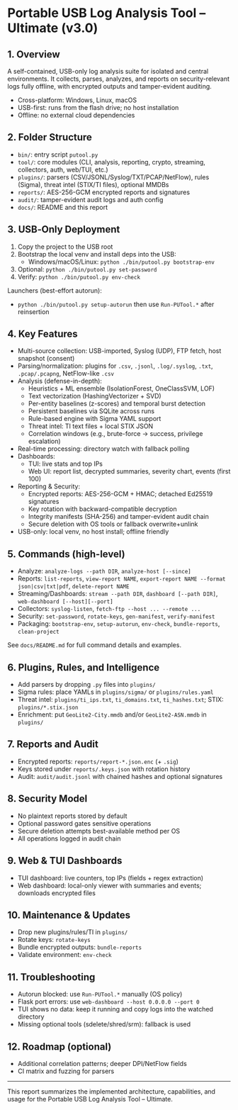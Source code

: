 # Portable USB Log Analysis Tool – Ultimate (v3.0)

## 1. Overview
A self-contained, USB-only log analysis suite for isolated and central environments. It collects, parses, analyzes, and reports on security-relevant logs fully offline, with encrypted outputs and tamper-evident auditing.

- Cross-platform: Windows, Linux, macOS
- USB-first: runs from the flash drive; no host installation
- Offline: no external cloud dependencies

## 2. Folder Structure
- `bin/`: entry script `putool.py`
- `tool/`: core modules (CLI, analysis, reporting, crypto, streaming, collectors, auth, web/TUI, etc.)
- `plugins/`: parsers (CSV/JSONL/Syslog/TXT/PCAP/NetFlow), rules (Sigma), threat intel (STIX/TI files), optional MMDBs
- `reports/`: AES-256-GCM encrypted reports and signatures
- `audit/`: tamper-evident audit logs and auth config
- `docs/`: README and this report

## 3. USB‑Only Deployment
1) Copy the project to the USB root
2) Bootstrap the local venv and install deps into the USB:
   - Windows/macOS/Linux: `python ./bin/putool.py bootstrap-env`
3) Optional: `python ./bin/putool.py set-password`
4) Verify: `python ./bin/putool.py env-check`

Launchers (best-effort autorun):
- `python ./bin/putool.py setup-autorun` then use `Run-PUTool.*` after reinsertion

## 4. Key Features
- Multi-source collection: USB-imported, Syslog (UDP), FTP fetch, host snapshot (consent)
- Parsing/normalization: plugins for `.csv`, `.jsonl`, `.log/.syslog`, `.txt`, `.pcap/.pcapng`, NetFlow-like `.csv`
- Analysis (defense-in-depth):
  - Heuristics + ML ensemble (IsolationForest, OneClassSVM, LOF)
  - Text vectorization (HashingVectorizer + SVD)
  - Per-entity baselines (z-scores) and temporal burst detection
  - Persistent baselines via SQLite across runs
  - Rule-based engine with Sigma YAML support
  - Threat intel: TI text files + local STIX JSON
  - Correlation windows (e.g., brute-force → success, privilege escalation)
- Real-time processing: directory watch with fallback polling
- Dashboards:
  - TUI: live stats and top IPs
  - Web UI: report list, decrypted summaries, severity chart, events (first 100)
- Reporting & Security:
  - Encrypted reports: AES-256-GCM + HMAC; detached Ed25519 signatures
  - Key rotation with backward-compatible decryption
  - Integrity manifests (SHA-256) and tamper-evident audit chain
  - Secure deletion with OS tools or fallback overwrite+unlink
- USB-only: local venv, no host install; offline friendly

## 5. Commands (high-level)
- Analyze: `analyze-logs --path DIR`, `analyze-host [--since]`
- Reports: `list-reports`, `view-report NAME`, `export-report NAME --format json|csv|txt|pdf`, `delete-report NAME`
- Streaming/Dashboards: `stream --path DIR`, `dashboard [--path DIR]`, `web-dashboard [--host][--port]`
- Collectors: `syslog-listen`, `fetch-ftp --host ... --remote ...`
- Security: `set-password`, `rotate-keys`, `gen-manifest`, `verify-manifest`
- Packaging: `bootstrap-env`, `setup-autorun`, `env-check`, `bundle-reports`, `clean-project`

See `docs/README.md` for full command details and examples.

## 6. Plugins, Rules, and Intelligence
- Add parsers by dropping `.py` files into `plugins/`
- Sigma rules: place YAMLs in `plugins/sigma/` or `plugins/rules.yaml`
- Threat intel: `plugins/ti_ips.txt`, `ti_domains.txt`, `ti_hashes.txt`; STIX: `plugins/*.stix.json`
- Enrichment: put `GeoLite2-City.mmdb` and/or `GeoLite2-ASN.mmdb` in `plugins/`

## 7. Reports and Audit
- Encrypted reports: `reports/report-*.json.enc` (+ `.sig`)
- Keys stored under `reports/.keys.json` with rotation history
- Audit: `audit/audit.jsonl` with chained hashes and optional signatures

## 8. Security Model
- No plaintext reports stored by default
- Optional password gates sensitive operations
- Secure deletion attempts best-available method per OS
- All operations logged in audit chain

## 9. Web & TUI Dashboards
- TUI dashboard: live counters, top IPs (fields + regex extraction)
- Web dashboard: local-only viewer with summaries and events; downloads encrypted files

## 10. Maintenance & Updates
- Drop new plugins/rules/TI in `plugins/`
- Rotate keys: `rotate-keys`
- Bundle encrypted outputs: `bundle-reports`
- Validate environment: `env-check`

## 11. Troubleshooting
- Autorun blocked: use `Run-PUTool.*` manually (OS policy)
- Flask port errors: use `web-dashboard --host 0.0.0.0 --port 0`
- TUI shows no data: keep it running and copy logs into the watched directory
- Missing optional tools (sdelete/shred/srm): fallback is used

## 12. Roadmap (optional)
- Additional correlation patterns; deeper DPI/NetFlow fields
- CI matrix and fuzzing for parsers

---
This report summarizes the implemented architecture, capabilities, and usage for the Portable USB Log Analysis Tool – Ultimate.

